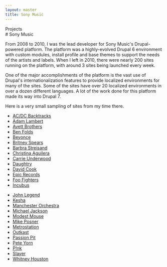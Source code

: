 ```yaml
---
layout: master
title: Sony Music
---
```


<div class="eyebrow">Projects</div>
# Sony Music

From 2008 to 2010, I was the lead developer for Sony Music's Drupal-powered
platform.  The platform was a highly-evolved Drupal 6 environment with custom
modules, install profile and base themes to support the needs of the artists
and labels.  When I left in 2010, there were nearly 200 sites running on the
platform, with around 3 sites being launched every week.

One of the major accomplishments of the platform is the vast use of Drupal's
internationalization features to provide localized environments for many of the
sites.  Some of the sites have over 20 localized environments in over a dozen
different languages. A lot of the work done for this platform made its way
into Drupal 7.

Here is a very small sampling of sites from my time there.

<div class="column-50" markdown="1">

- [AC/DC Backtracks](http://www.acdcbacktracks.com/)
- [Adam Lambert](http://www.adamofficial.com/)
- [Avett Brothers](http://www.theavettbrothers.com/)
- [Ben Folds](http://benfolds.com/)
- [Beyonce](http://www.beyonceonline.com/)
- [Britney Spears](http://www.britney.com/)
- [Barbra Streisand](http://www.barbrastreisand.com/)
- [Christina Aguilera](http://www.christinaaguilera.com/)
- [Carrie Underwood](http://www.carrieunderwoodofficial.com/)
- [Daughtry](http://www.daughtryofficial.com/)
- [David Cook](http://www.davidcookofficial.com/)
- [Epic Records](http://www.epicrecords.com/)
- [Foo Fighters](http://www.foofighters.com/)
- [Incubus](http://www.enjoyincubus.com/)

</div>

<div class="column-50" markdown="1">

- [John Legend](http://www.johnlegend.com/)
- [Kesha](http://www.keshasparty.com/)
- [Manchester Orchestra](http://www.themanchesterorchestra.com/)
- [Michael Jackson](http://www.michaeljackson.com/)
- [Modest Mouse](http://www.modestmousemusic.com/)
- [Mike Posner](http://www.mikeposner.com/)
- [Metrostation](http://www.metrostationmusic.com/)
- [Outkast](http://www.outkast.com/)
- [Passion Pit](http://www.passionpitmusic.com/)
- [Pete Yorn](http://www.peteyorn.com/)
- [P!nk](http://www.pinkspage.com/)
- [Slayer](http://www.slayer.net/)
- [Whitney Houston](http://www.whitneyhouston.com/)

</div>

<br class="clear" />
